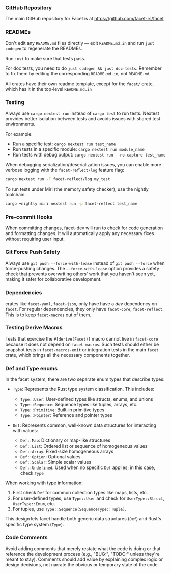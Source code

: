 ### GitHub Repository

The main GitHub repository for Facet is at https://github.com/facet-rs/facet

### READMEs

Don't edit any `README.md` files directly — edit `README.md.in` and run `just
codegen` to regenerate the READMEs.

Run `just` to make sure that tests pass.

For doc tests, you need to do `just codegen && just doc-tests`. Remember to fix
them by editing the corresponding `README.md.in`, not `README.md`.

All crates have their own readme template, except for the `facet/` crate, which
has it in the top-level `README.md.in`

### Testing

Always use `cargo nextest run` instead of `cargo test` to run tests. Nextest provides better isolation between tests and avoids issues with shared test environments.

For example:
- Run a specific test: `cargo nextest run test_name`
- Run tests in a specific module: `cargo nextest run module_name`
- Run tests with debug output: `cargo nextest run --no-capture test_name`

When debugging serialization/deserialization issues, you can enable more verbose logging with the `facet-reflect/log` feature flag:
```bash
cargo nextest run -F facet-reflect/log my_test
```

To run tests under Miri (the memory safety checker), use the nightly toolchain:
```bash
cargo +nightly miri nextest run -p facet-reflect test_name
```

### Pre-commit Hooks

When committing changes, facet-dev will run to check for code generation and formatting changes.
It will automatically apply any necessary fixes without requiring user input.

### Git Force Push Safety

Always use `git push --force-with-lease` instead of `git push --force` when force-pushing changes.
The `--force-with-lease` option provides a safety check that prevents overwriting others' work that
you haven't seen yet, making it safer for collaborative development.

### Dependencies

crates like `facet-yaml`, `facet-json`, only have have a _dev_ dependency on
`facet`. For regular dependencies, they only have `facet-core`, `facet-reflect`.
This is to keep `facet-macros` out of them.

### Testing Derive Macros

Tests that exercise the `#[derive(Facet)]` macro cannot live in `facet-core`
because it does not depend on `facet-macros`. Such tests should either be
snapshot tests in `facet-macros-emit` or integration tests in the main `facet`
crate, which brings all the necessary components together.

### Def and Type enums

In the facet system, there are two separate enum types that describe types:

- `Type`: Represents the Rust type system classification. This includes:
  - `Type::User`: User-defined types like structs, enums, and unions
  - `Type::Sequence`: Sequence types like tuples, arrays, etc.
  - `Type::Primitive`: Built-in primitive types
  - `Type::Pointer`: Reference and pointer types

- `Def`: Represents common, well-known data structures for interacting with values:
  - `Def::Map`: Dictionary or map-like structures
  - `Def::List`: Ordered list or sequence of homogeneous values
  - `Def::Array`: Fixed-size homogeneous arrays
  - `Def::Option`: Optional values
  - `Def::Scalar`: Simple scalar values
  - `Def::Undefined`: Used when no specific `Def` applies; in this case, check `Type`

When working with type information:
1. First check `Def` for common collection types like maps, lists, etc.
2. For user-defined types, use `Type::User` and check for `UserType::Struct`, `UserType::Enum`, etc.
3. For tuples, use `Type::Sequence(SequenceType::Tuple)`.

This design lets facet handle both generic data structures (`Def`) and Rust's specific type system (`Type`).

### Code Comments

Avoid adding comments that merely restate what the code is doing or that reference the development process (e.g., "BUG:", "TODO:" unless they're meant to stay). Comments should add value by explaining complex logic or design decisions, not narrate the obvious or temporary state of the code.
